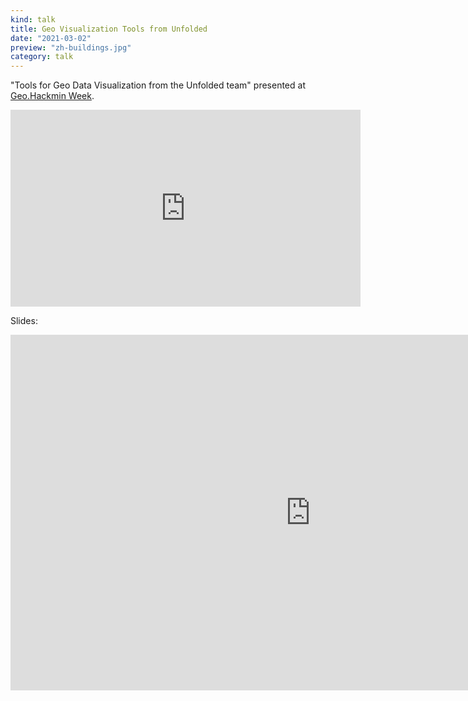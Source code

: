 ```yaml
---
kind: talk
title: Geo Visualization Tools from Unfolded
date: "2021-03-02"
preview: "zh-buildings.jpg"
category: talk
---
```


"Tools for Geo Data Visualization from the Unfolded team" presented at [Geo.Hackmin Week](https://cividi.ch/geohackmin-en/).

<iframe width="560" height="315" src="https://www.youtube.com/embed/BduSKMaMAsg?start=215" frameborder="0" allow="accelerometer; autoplay; clipboard-write; encrypted-media; gyroscope; picture-in-picture" allowfullscreen></iframe>


Slides:
<iframe src="https://docs.google.com/presentation/d/1SXsvvx9ePPcIo26jLA-8SD9EVohIBe9srR0ykQIs93M/embed?start=false&loop=false&delayms=3000" frameborder="0" width="960" height="569" allowfullscreen="true" mozallowfullscreen="true" webkitallowfullscreen="true"></iframe>
